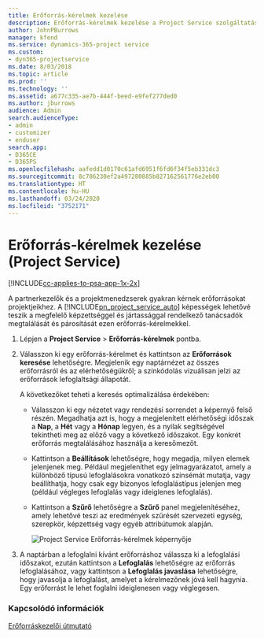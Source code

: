 ```yaml
---
title: Erőforrás-kérelmek kezelése
description: Erőforrás-kérelmek kezelése a Project Service szolgáltatásban
author: JohnPBurrows
manager: kfend
ms.service: dynamics-365-project service
ms.custom:
- dyn365-projectservice
ms.date: 8/03/2018
ms.topic: article
ms.prod: ''
ms.technology: ''
ms.assetid: a677c335-ae7b-444f-beed-e9fef277ded0
ms.author: jburrows
audience: Admin
search.audienceType:
- admin
- customizer
- enduser
search.app:
- D365CE
- D365PS
ms.openlocfilehash: aafedd1d0170c61afd6951f6fd6f34f5eb331dc3
ms.sourcegitcommit: 8c786230ef2a497280885b827162561776e2eb00
ms.translationtype: HT
ms.contentlocale: hu-HU
ms.lasthandoff: 03/24/2020
ms.locfileid: "3752171"
---
```

# <a name="manage-resource-requests-project-service"></a>Erőforrás-kérelmek kezelése (Project Service)

[!INCLUDE[cc-applies-to-psa-app-1x-2x](../includes/cc-applies-to-psa-app-1x-2x.md)]

A partnerkezelők és a projektmenedzserek gyakran kérnek erőforrásokat projektjeikhez. A [!INCLUDE[pn_project_service_auto](../includes/pn-project-service-auto.md)] képességek lehetővé teszik a megfelelő képzettséggel és jártassággal rendelkező tanácsadók megtalálását és párosítását ezen erőforrás-kérelmekkel.  
  
1. Lépjen a **Project Service** > **Erőforrás-kérelmek** pontba.  
  
2. Válasszon ki egy erőforrás-kérelmet és kattintson az **Erőforrások keresése** lehetőségre. Megjelenik egy naptárnézet az összes erőforrásról és az elérhetőségükről; a színkódolás vizuálisan jelzi az erőforrások lefoglaltsági állapotát.  
  
    A következőket teheti a keresés optimalizálása érdekében:  
  
   -   Válasszon ki egy nézetet vagy rendezési sorrendet a képernyő felső részén. Megadhatja azt is, hogy a megjelenített elérhetőségi időszak a **Nap**, a **Hét** vagy a **Hónap** legyen, és a nyilak segítségével tekintheti meg az előző vagy a következő időszakot. Egy konkrét erőforrás megtalálásához használja a keresőmezőt.  
  
   -   Kattintson a **Beállítások** lehetőségre, hogy megadja, milyen elemek jelenjenek meg. Például megjeleníthet egy jelmagyarázatot, amely a különböző típusú lefoglalásokra vonatkozó színsémát mutatja, vagy beállíthatja, hogy csak egy bizonyos lefoglalástípus jelenjen meg (például végleges lefoglalás vagy ideiglenes lefoglalás).  
  
   -   Kattintson a **Szűrő** lehetőségre a **Szűrő** panel megjelenítéséhez, amely lehetővé teszi az eredmények szűrését szervezeti egység, szerepkör, képzettség vagy egyéb attribútumok alapján.  
  
       ![Project Service Erőforrás-kérelmek képernyője](../project-service/media/project-service-resource-request-screen.png "Project Service Erőforrás-kérelmek képernyője")  
  
3. A naptárban a lefoglalni kívánt erőforráshoz válassza ki a lefoglalási időszakot, ezután kattintson a **Lefoglalás** lehetőségre az erőforrás lefoglalásához, vagy kattintson a **Lefoglalás javaslása** lehetőségre, hogy javasolja a lefoglalást, amelyet a kérelmezőnek jóvá kell hagynia. Egy erőforrást le lehet foglalni ideiglenesen vagy véglegesen.  
  
### <a name="see-also"></a>Kapcsolódó információk  
 [Erőforráskezelői útmutató](../project-service/resource-manager-guide.md)
